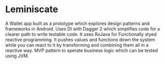 # Leminiscate
A Wallet app built as a prototype which explores design patterns and frameworks in Android. Uses DI with Dagger 2 which simplifies code for a clearer path to write testable code. It uses RxJava for Functionally styed reactive programming. It pushes values and functions down the system while you can react to it by transforming  and combining them all in a reactive way. MVP pattern to sperate business logic which can be tested using JVM.
